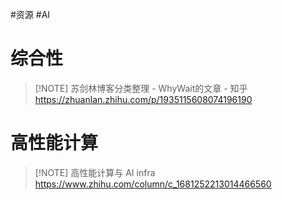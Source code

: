 #资源 #AI
# 综合性

> [!NOTE] 苏剑林博客分类整理 - WhyWait的文章 - 知乎
> https://zhuanlan.zhihu.com/p/1935115608074196190

# 高性能计算

> [!NOTE] 高性能计算与 AI infra
> https://www.zhihu.com/column/c_1681252213014466560




